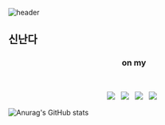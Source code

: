 ![header](https://capsule-render.vercel.app/api?type=shark&color=auto&height=300&section=header&text=EDEN&fontSize=90)
<h2>신난다</h2>
<h3 align="center"><b>on my</b></h3>
</br>

<p align="center">
<img src="https://img.shields.io/badge/c++-00599C?style=flat-square&logo=c%2B%2B&logoColor=white"/></a> &nbsp 
<img src="https://img.shields.io/badge/HTML5-E34F26?style=flat-square&logo=HTML5&logoColor=white"/></a> &nbsp
<img src="https://img.shields.io/badge/CSS3-1572B6?style=flat-square&logo=CSS3&logoColor=white"/></a> &nbsp
<img src="https://img.shields.io/badge/JAVA-007396?style=flat-square&logo=java&logoColor=white"/></a> &nbsp



![Anurag's GitHub stats](https://github-readme-stats.vercel.app/api?username=deEdenKim&theme=default&show_icons=true)

